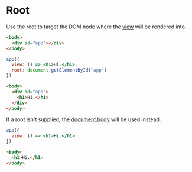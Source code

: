 # Root

Use the root to target the DOM node where the [view](/docs/view.md) will be rendered into.

```html
<body>
  <div id="app"></div>
</body>
```

```jsx
app({
  view: () => <h1>Hi.</h1>,
  root: document.getElementById("app")
})
```

```html
<body>
  <div id="app">
    <h1>Hi.</h1>
  </div>
</body>
```

If a root isn't supplied, the [document.body](https://developer.mozilla.org/en-US/docs/Web/API/Document/body) will be used instead.

```jsx
app({
  view: () => <h1>Hi.</h1>
})
```

```html
<body>
  <h1>Hi.</h1>
</body>
```
